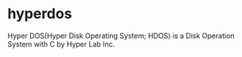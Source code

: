 # hyperdos
Hyper DOS(Hyper Disk Operating System; HDOS) is a Disk Operation System with C by Hyper Lab Inc.
